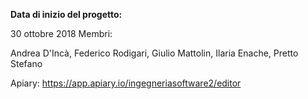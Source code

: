 <b>Data di inizio del progetto:</b>

30 ottobre 2018
Membri:

Andrea D'Incà, Federico Rodigari, Giulio Mattolin, Ilaria Enache, Pretto Stefano

Apiary: https://app.apiary.io/ingegneriasoftware2/editor

